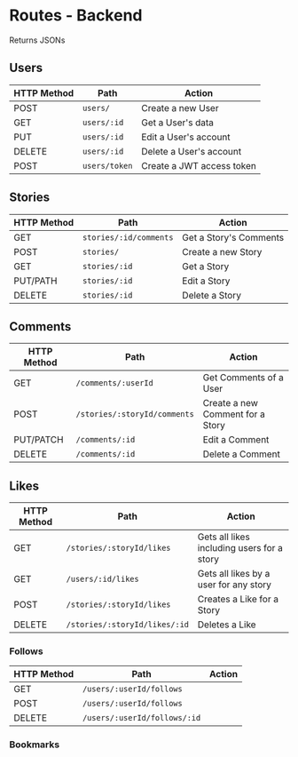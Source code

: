 
# Routes - Backend
Returns JSONs

## Users
| HTTP Method | Path        | Action |
|-------------|-------------|--------|
| POST        | `users/`    | Create a new User       |
| GET         | `users/:id` | Get a User's data       |
| PUT         | `users/:id` | Edit a User's account   |
| DELETE      | `users/:id` | Delete a User's account |
| POST        | `users/token` | Create a JWT access token |

## Stories
| HTTP Method | Path                   | Action                 |
|-------------|------------------------|------------------------|
| GET         | `stories/:id/comments` | Get a Story's Comments |
| POST        | `stories/`             | Create a new Story     |
| GET         | `stories/:id`          | Get a Story            |
| PUT/PATH    | `stories/:id`          | Edit a Story           |
| DELETE      | `stories/:id`          | Delete a Story         |

## Comments
| HTTP Method | Path                         | Action                           |
|-------------|------------------------------|----------------------------------|
| GET         | `/comments/:userId`          | Get Comments of a User           |
| POST        | `/stories/:storyId/comments` | Create a new Comment for a Story |
| PUT/PATCH   | `/comments/:id`              | Edit a Comment                   |
| DELETE      | `/comments/:id`              | Delete a Comment                 |

<!-- MIRA Should 'get' be modified to end with a collection-type path instead? -->
<!-- MIRA Will the comments always be associated with a story in the path, like POST? -->
<!-- MIRA Bookmarks and Follows? -->

## Likes
| HTTP Method | Path                         | Action                     |
|-------------|------------------------------|----------------------------|
| GET         | `/stories/:storyId/likes`     | Gets all likes including users for a story |
| GET         | `/users/:id/likes`            | Gets all likes by a user for any story |
| POST        | `/stories/:storyId/likes`     | Creates a Like for a Story |
| DELETE      | `/stories/:storyId/likes/:id` | Deletes a Like             |

### Follows
| HTTP Method | Path                     | Action                     |
|-------------|--------------------------|----------------------------|
| GET         | `/users/:userId/follows` |
| POST        | `/users/:userId/follows` |
| DELETE      | `/users/:userId/follows/:id` |



### Bookmarks